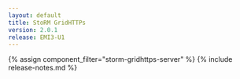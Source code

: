 ```yaml
---
layout: default
title: StoRM GridHTTPs
version: 2.0.1
release: EMI3-U1
---
```


{% assign component_filter="storm-gridhttps-server" %}
{% include release-notes.md %}